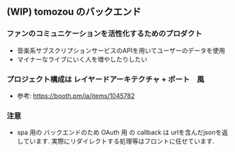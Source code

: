 ## (WIP) tomozou のバックエンド

### ファンのコミュニケーションを活性化するためのプロダクト
- 音楽系サブスクリプションサービスのAPIを用いてユーザーのデータを使用
- マイナーなライブにいく人を増やしたりしたい

### プロジェクト構成は レイヤードアーキテクチャ + ポート　風
- 参考: https://booth.pm/ja/items/1045782


### 注意
- spa  用の バックエンドのため OAuth 用 の callback は urlを含んだjsonを返しています. 実際にリダイレクトする処理等はフロントに任せています.